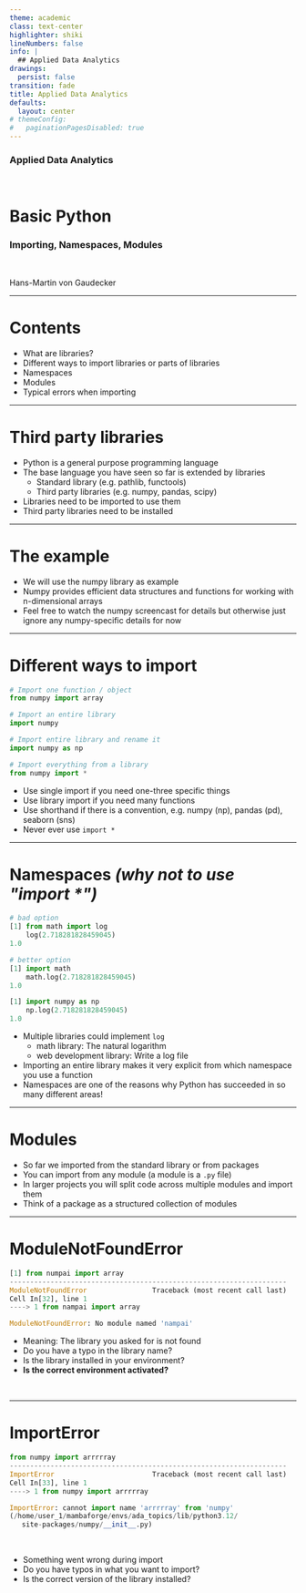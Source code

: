 ```yaml
---
theme: academic
class: text-center
highlighter: shiki
lineNumbers: false
info: |
  ## Applied Data Analytics
drawings:
  persist: false
transition: fade
title: Applied Data Analytics
defaults:
  layout: center
# themeConfig:
#   paginationPagesDisabled: true
---
```


### Applied Data Analytics

<br/>

# Basic Python

### Importing, Namespaces, Modules

<br/>


Hans-Martin von Gaudecker

---

# Contents

- What are libraries?
- Different ways to import libraries or parts of libraries
- Namespaces
- Modules
- Typical errors when importing


---

# Third party libraries

- Python is a general purpose programming language
- The base language you have seen so far is extended by libraries
  - Standard library (e.g. pathlib, functools)
  - Third party libraries (e.g. numpy, pandas, scipy)
- Libraries need to be imported to use them
- Third party libraries need to be installed


---

# The example

- We will use the numpy library as example
- Numpy provides efficient data structures and functions for working with n-dimensional
  arrays
- Feel free to watch the numpy screencast for details but otherwise just ignore any
  numpy-specific details for now


---

# Different ways to import

<div class="grid grid-cols-5 gap-4">
<div class="col-span-3">

```python
# Import one function / object
from numpy import array

# Import an entire library
import numpy

# Import entire library and rename it
import numpy as np

# Import everything from a library
from numpy import *
```

</div>
<div class="col-span-2">

- Use single import if you need one-three specific things
- Use library import if you need many functions
- Use shorthand if there is a convention, e.g. numpy (np), pandas (pd), seaborn (sns)
- Never ever use `import *`

</div>
</div>

---

# Namespaces *(why not to use "import \*")*


<div class="grid grid-cols-2 gap-4">
<div>

```python
# bad option
[1] from math import log
    log(2.718281828459045)
1.0

# better option
[1] import math
    math.log(2.718281828459045)
1.0

[1] import numpy as np
    np.log(2.718281828459045)
1.0
```

</div>
<div>

- Multiple libraries could implement `log`
  - math library: The natural logarithm
  - web development library: Write a log file
- Importing an entire library makes it very explicit from which namespace you use a
  function
- Namespaces are one of the reasons why Python has succeeded in so many different areas!

</div>
</div>



---

# Modules

- So far we imported from the standard library or from packages
- You can import from any module (a module is a `.py` file)
- In larger projects you will split code across multiple modules and import them
- Think of a package as a structured collection of modules

---

# ModuleNotFoundError

```python
[1] from numpai import array
--------------------------------------------------------------------
ModuleNotFoundError                Traceback (most recent call last)
Cell In[32], line 1
----> 1 from nampai import array

ModuleNotFoundError: No module named 'nampai'
```

- Meaning: The library you asked for is not found
- Do you have a typo in the library name?
- Is the library installed in your environment?
- **Is the correct environment activated?**

<br/>

---

# ImportError

```python
from numpy import arrrrray
--------------------------------------------------------------------
ImportError                        Traceback (most recent call last)
Cell In[33], line 1
----> 1 from numpy import arrrrray

ImportError: cannot import name 'arrrrray' from 'numpy'
(/home/user_1/mambaforge/envs/ada_topics/lib/python3.12/
   site-packages/numpy/__init__.py)
```

<br/>

- Something went wrong during import
- Do you have typos in what you want to import?
- Is the correct version of the library installed?
